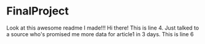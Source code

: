 # FinalProject

Look at this awesome readme I made!!!
Hi there! This is line 4.
Just talked to a source who's promised me more data for article1 in 3 days.
This is line 6
